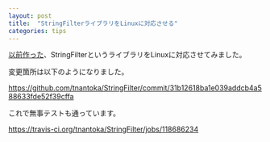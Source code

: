 ```yaml
---
layout: post
title:  "StringFilterライブラリをLinuxに対応させる"
categories: tips
---
```


[以前作った](/functional/2016/01/21/string-filter.html)、StringFilterというライブラリをLinuxに対応させてみました。

変更箇所は以下のようになりました。

<https://github.com/tnantoka/StringFilter/commit/31b12618ba1e039addcb4a588633fde52f39cffa>

これで無事テストも通っています。

<https://travis-ci.org/tnantoka/StringFilter/jobs/118686234>

